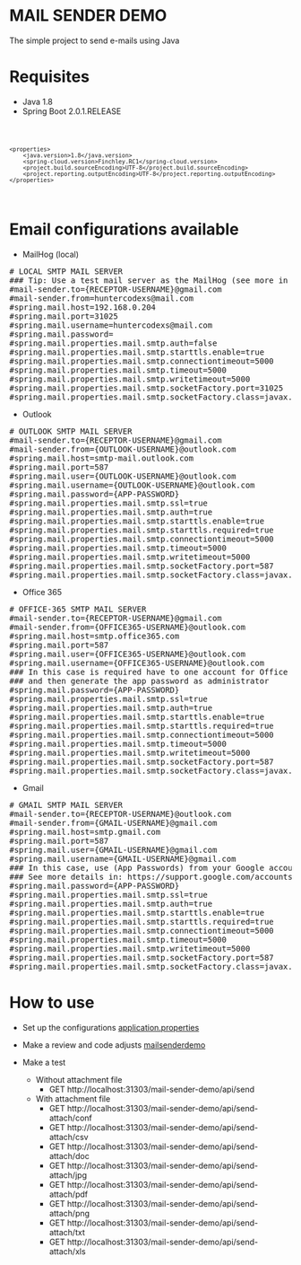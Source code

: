 # MAIL SENDER DEMO
The simple project to send e-mails using Java


# Requisites

- Java 1.8
- Spring Boot 2.0.1.RELEASE

<code>

    <properties>
        <java.version>1.8</java.version>
        <spring-cloud.version>Finchley.RC1</spring-cloud.version>
        <project.build.sourceEncoding>UTF-8</project.build.sourceEncoding>
        <project.reporting.outputEncoding>UTF-8</project.reporting.outputEncoding>
    </properties>

</code>


# Email configurations available

- MailHog (local)

<pre>
# LOCAL SMTP MAIL SERVER
### Tip: Use a test mail server as the MailHog (see more in docker-series ion GitHub huntercodexs account)
#mail-sender.to={RECEPTOR-USERNAME}@gmail.com
#mail-sender.from=huntercodexs@mail.com
#spring.mail.host=192.168.0.204
#spring.mail.port=31025
#spring.mail.username=huntercodexs@mail.com
#spring.mail.password=
#spring.mail.properties.mail.smtp.auth=false
#spring.mail.properties.mail.smtp.starttls.enable=true
#spring.mail.properties.mail.smtp.connectiontimeout=5000
#spring.mail.properties.mail.smtp.timeout=5000
#spring.mail.properties.mail.smtp.writetimeout=5000
#spring.mail.properties.mail.smtp.socketFactory.port=31025
#spring.mail.properties.mail.smtp.socketFactory.class=javax.net.ssl.SSLSocketFactory
</pre>

- Outlook

<pre>
# OUTLOOK SMTP MAIL SERVER
#mail-sender.to={RECEPTOR-USERNAME}@gmail.com
#mail-sender.from={OUTLOOK-USERNAME}@outlook.com
#spring.mail.host=smtp-mail.outlook.com
#spring.mail.port=587
#spring.mail.user={OUTLOOK-USERNAME}@outlook.com
#spring.mail.username={OUTLOOK-USERNAME}@outlook.com
#spring.mail.password={APP-PASSWORD}
#spring.mail.properties.mail.smtp.ssl=true
#spring.mail.properties.mail.smtp.auth=true
#spring.mail.properties.mail.smtp.starttls.enable=true
#spring.mail.properties.mail.smtp.starttls.required=true
#spring.mail.properties.mail.smtp.connectiontimeout=5000
#spring.mail.properties.mail.smtp.timeout=5000
#spring.mail.properties.mail.smtp.writetimeout=5000
#spring.mail.properties.mail.smtp.socketFactory.port=587
#spring.mail.properties.mail.smtp.socketFactory.class=javax.net.ssl.SSLSocketFactory
</pre>

- Office 365
<pre>
# OFFICE-365 SMTP MAIL SERVER
#mail-sender.to={RECEPTOR-USERNAME}@gmail.com
#mail-sender.from={OFFICE365-USERNAME}@outlook.com
#spring.mail.host=smtp.office365.com
#spring.mail.port=587
#spring.mail.user={OFFICE365-USERNAME}@outlook.com
#spring.mail.username={OFFICE365-USERNAME}@outlook.com
### In this case is required have to one account for Office 365 products
### and then generate the app password as administrator
#spring.mail.password={APP-PASSWORD}
#spring.mail.properties.mail.smtp.ssl=true
#spring.mail.properties.mail.smtp.auth=true
#spring.mail.properties.mail.smtp.starttls.enable=true
#spring.mail.properties.mail.smtp.starttls.required=true
#spring.mail.properties.mail.smtp.connectiontimeout=5000
#spring.mail.properties.mail.smtp.timeout=5000
#spring.mail.properties.mail.smtp.writetimeout=5000
#spring.mail.properties.mail.smtp.socketFactory.port=587
#spring.mail.properties.mail.smtp.socketFactory.class=javax.net.ssl.SSLSocketFactory
</pre>

- Gmail

<pre>
# GMAIL SMTP MAIL SERVER
#mail-sender.to={RECEPTOR-USERNAME}@outlook.com
#mail-sender.from={GMAIL-USERNAME}@gmail.com
#spring.mail.host=smtp.gmail.com
#spring.mail.port=587
#spring.mail.user={GMAIL-USERNAME}@gmail.com
#spring.mail.username={GMAIL-USERNAME}@gmail.com
### In this case, use (App Passwords) from your Google account
### See more details in: https://support.google.com/accounts/answer/185833?visit_id=638435192013564446-2153225892&p=InvalidSecondFactor&rd=1
#spring.mail.password={APP-PASSWORD}
#spring.mail.properties.mail.smtp.ssl=true
#spring.mail.properties.mail.smtp.auth=true
#spring.mail.properties.mail.smtp.starttls.enable=true
#spring.mail.properties.mail.smtp.starttls.required=true
#spring.mail.properties.mail.smtp.connectiontimeout=5000
#spring.mail.properties.mail.smtp.timeout=5000
#spring.mail.properties.mail.smtp.writetimeout=5000
#spring.mail.properties.mail.smtp.socketFactory.port=587
#spring.mail.properties.mail.smtp.socketFactory.class=javax.net.ssl.SSLSocketFactory
</pre>

# How to use

- Set up the configurations [application.properties](src/main/resources/application.properties)

- Make a review and code adjusts [mailsenderdemo](src/main/java/com/huntercodexs/mailsenderdemo)

- Make a test 
  - Without attachment file 
    - GET http://localhost:31303/mail-sender-demo/api/send
  - With attachment file 
    - GET http://localhost:31303/mail-sender-demo/api/send-attach/conf
    - GET http://localhost:31303/mail-sender-demo/api/send-attach/csv
    - GET http://localhost:31303/mail-sender-demo/api/send-attach/doc
    - GET http://localhost:31303/mail-sender-demo/api/send-attach/jpg
    - GET http://localhost:31303/mail-sender-demo/api/send-attach/pdf
    - GET http://localhost:31303/mail-sender-demo/api/send-attach/png
    - GET http://localhost:31303/mail-sender-demo/api/send-attach/txt
    - GET http://localhost:31303/mail-sender-demo/api/send-attach/xls
